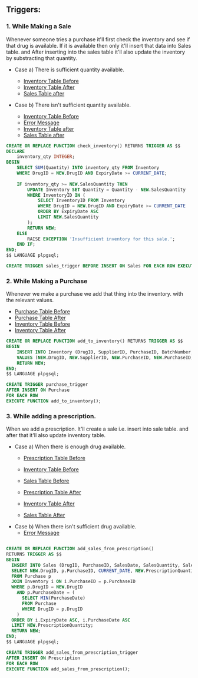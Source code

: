 ## **Triggers:**

### 1. While Making a Sale 

Whenever someone tries a purchase it'll first check the inventory and see if that drug is available. If it is available then only it'll insert that data into Sales table. and After inserting into the sales table it'll also update the inventory by substracting that quantity.

- Case a) There is sufficient quantity available.
    - [Inventory Table Before](./images/trigger11.png)
    - [Inventory Table After](./images/trigger12.png)
    - [Sales Table after](./images/trigger13.png)

- Case b) There isn't sufficient quantity available.
    - [Inventory Table Before](./images/trigger12.png)
    - [Error Message](./images/trigger14.png)
    - [Inventory Table after](./images/trigger15.png)
    - [Sales Table after](./images/trigger13.png)

```sql
CREATE OR REPLACE FUNCTION check_inventory() RETURNS TRIGGER AS $$
DECLARE
    inventory_qty INTEGER;
BEGIN
    SELECT SUM(Quantity) INTO inventory_qty FROM Inventory 
    WHERE DrugID = NEW.DrugID AND ExpiryDate >= CURRENT_DATE;
    
    IF inventory_qty >= NEW.SalesQuantity THEN
        UPDATE Inventory SET Quantity = Quantity - NEW.SalesQuantity 
        WHERE InventoryID IN (
            SELECT InventoryID FROM Inventory 
            WHERE DrugID = NEW.DrugID AND ExpiryDate >= CURRENT_DATE 
            ORDER BY ExpiryDate ASC 
            LIMIT NEW.SalesQuantity
        );
        RETURN NEW;
    ELSE
        RAISE EXCEPTION 'Insufficient inventory for this sale.';
    END IF;
END;
$$ LANGUAGE plpgsql;

CREATE TRIGGER sales_trigger BEFORE INSERT ON Sales FOR EACH ROW EXECUTE FUNCTION check_inventory();
```


### 2. While Making a Purchase
Whenever we make a purchase we add that thing into the inventory. with the relevant values.

- [Purchase Table Before](./images/Trigger22-purchase.png)
- [Purchase Table After](./images/Trigger23-purchase.png)
- [Inventory Table Before](./images/Trigger21-inventory.png)
- [Inventory Table After](./images/Trigger24-inventory.png)

```sql
CREATE OR REPLACE FUNCTION add_to_inventory() RETURNS TRIGGER AS $$
BEGIN
    INSERT INTO Inventory (DrugID, SupplierID, PurchaseID, BatchNumber, PurchaseDate, ExpiryDate, Quantity, PurchasePrice, SellingPrice)
    VALUES (NEW.DrugID, NEW.SupplierID, NEW.PurchaseID, NEW.PurchaseID, NEW.PurchaseDate, NEW.ExpiryDate, NEW.Quantity, NEW.PurchasePrice, NEW.PurchasePrice * 1.2);
    RETURN NEW;
END;
$$ LANGUAGE plpgsql;

CREATE TRIGGER purchase_trigger
AFTER INSERT ON Purchase
FOR EACH ROW
EXECUTE FUNCTION add_to_inventory();
```

### 3. While adding a prescription.

When we add a prescription. It'll create a sale i.e. insert into sale table. and after that it'll also update inventory table.

- Case a) When there is enough drug available.
    - [Prescription Table Before](./images/Trigger32-prescription.png)
    - [Inventory Table Before](./images/Trigger31-inventory.png)
    - [Sales Table Before](./images/Trigger33-sales.png)

    - [Prescription Table After](./images/Trigger34-prescription.png)
    - [Inventory Table After](./images/Trigger36-inventory.png)
    - [Sales Table After](./images/Trigger35-sales.png)
- Case b) When there isn't sufficient drug available.
    - [Error Message](./images/Trigger37.png)

```sql

CREATE OR REPLACE FUNCTION add_sales_from_prescription()
RETURNS TRIGGER AS $$
BEGIN
  INSERT INTO Sales (DrugID, PurchaseID, SalesDate, SalesQuantity, SalesPrice)
  SELECT NEW.DrugID, p.PurchaseID, CURRENT_DATE, NEW.PrescriptionQuantity, i.SellingPrice
  FROM Purchase p
  JOIN Inventory i ON i.PurchaseID = p.PurchaseID
  WHERE p.DrugID = NEW.DrugID
    AND p.PurchaseDate = (
      SELECT MIN(PurchaseDate)
      FROM Purchase
      WHERE DrugID = p.DrugID
    )
  ORDER BY i.ExpiryDate ASC, i.PurchaseDate ASC
  LIMIT NEW.PrescriptionQuantity;
  RETURN NEW;
END;
$$ LANGUAGE plpgsql;

CREATE TRIGGER add_sales_from_prescription_trigger
AFTER INSERT ON Prescription
FOR EACH ROW
EXECUTE FUNCTION add_sales_from_prescription();
```